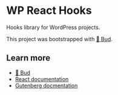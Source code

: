 # WP React Hooks

Hooks library for WordPress projects.

This project was bootstrapped with [🌱 Bud](https://github.com/roots/bud).

## Learn more

- [🌱 Bud](https://github.com/roots/bud)
- [React documentation](https://reactjs.org/)
- [Gutenberg docmentation](https://github.com/WordPress/gutenberg/tree/master/docs)
